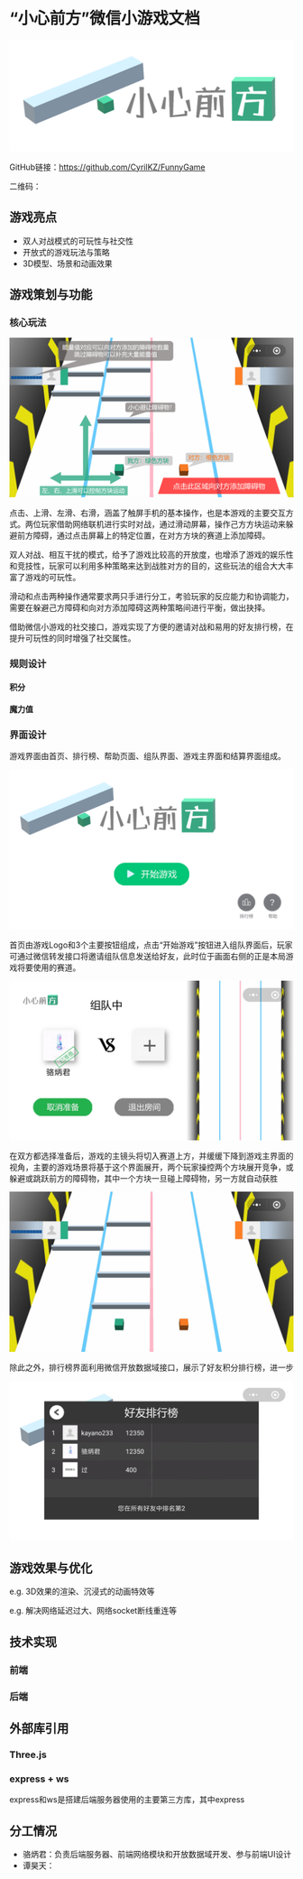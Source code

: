 # “小心前方”微信小游戏文档

![logo](pic/logo.png)

GitHub链接：https://github.com/CyrilKZ/FunnyGame

二维码：

## 游戏亮点
- 双人对战模式的可玩性与社交性
- 开放式的游戏玩法与策略
- 3D模型、场景和动画效果

## 游戏策划与功能
### 核心玩法
![game_design](pic/game_design.png)

点击、上滑、左滑、右滑，涵盖了触屏手机的基本操作，也是本游戏的主要交互方式。两位玩家借助网络联机进行实时对战，通过滑动屏幕，操作己方方块运动来躲避前方障碍，通过点击屏幕上的特定位置，在对方方块的赛道上添加障碍。

双人对战、相互干扰的模式，给予了游戏比较高的开放度，也增添了游戏的娱乐性和竞技性，玩家可以利用多种策略来达到战胜对方的目的，这些玩法的组合大大丰富了游戏的可玩性。

滑动和点击两种操作通常要求两只手进行分工，考验玩家的反应能力和协调能力，需要在躲避己方障碍和向对方添加障碍这两种策略间进行平衡，做出抉择。

借助微信小游戏的社交接口，游戏实现了方便的邀请对战和易用的好友排行榜，在提升可玩性的同时增强了社交属性。

### 规则设计
#### 积分


#### 魔力值


### 界面设计
游戏界面由首页、排行榜、帮助页面、组队界面、游戏主界面和结算界面组成。

![startbg](pic/bgstart.png)


首页由游戏Logo和3个主要按钮组成，点击“开始游戏”按钮进入组队界面后，玩家可通过微信转发接口将邀请组队信息发送给好友，此时位于画面右侧的正是本局游戏将要使用的赛道。

![game_design](pic/team.jpg)

在双方都选择准备后，游戏的主镜头将切入赛道上方，并缓缓下降到游戏主界面的视角，主要的游戏场景将基于这个界面展开，两个玩家操控两个方块展开竞争，或躲避或跳跃前方的障碍物，其中一个方块一旦碰上障碍物，另一方就自动获胜

![game_design](pic/game_main.jpg)

除此之外，排行榜界面利用微信开放数据域接口，展示了好友积分排行榜，进一步

![ranklist](pic/ranklist.jpg)


## 游戏效果与优化
e.g. 3D效果的渲染、沉浸式的动画特效等

e.g. 解决网络延迟过大、网络socket断线重连等

## 技术实现
### 前端


### 后端



## 外部库引用
### Three.js


### express + ws
express和ws是搭建后端服务器使用的主要第三方库，其中express


## 分工情况

- 骆炳君：负责后端服务器、前端网络模块和开放数据域开发、参与前端UI设计
- 谭昊天：

